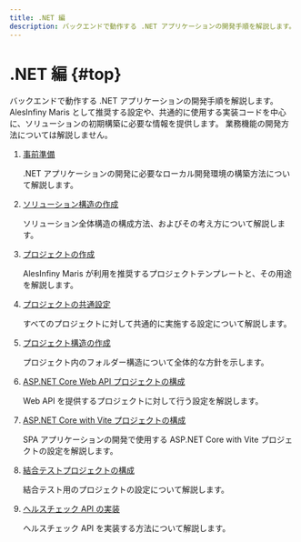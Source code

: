 ```yaml
---
title: .NET 編
description: バックエンドで動作する .NET アプリケーションの開発手順を解説します。
---
```


# .NET 編 {#top}

バックエンドで動作する .NET アプリケーションの開発手順を解説します。
AlesInfiny Maris として推奨する設定や、共通的に使用する実装コードを中心に、ソリューションの初期構築に必要な情報を提供します。
業務機能の開発方法については解説しません。

1. [事前準備](./preparation.md)

    .NET アプリケーションの開発に必要なローカル開発環境の構築方法について解説します。

1. [ソリューション構造の作成](./create-solution-structure.md)

    ソリューション全体構造の構成方法、およびその考え方について解説します。

1. [プロジェクトの作成](./create-project.md)

    AlesInfiny Maris が利用を推奨するプロジェクトテンプレートと、その用途を解説します。

1. [プロジェクトの共通設定](./project-settings.md)

    すべてのプロジェクトに対して共通的に実施する設定について解説します。

1. [プロジェクト構造の作成](./create-project-structure.md)

    プロジェクト内のフォルダー構造について全体的な方針を示します。

1. [ASP.NET Core Web API プロジェクトの構成](./configure-asp-net-core-web-api-project.md)

    Web API を提供するプロジェクトに対して行う設定を解説します。

1. [ASP.NET Core with Vite プロジェクトの構成](./configure-asp-net-core-with-vite-project.md)

    SPA アプリケーションの開発で使用する ASP.NET Core with Vite プロジェクトの設定を解説します。

1. [結合テストプロジェクトの構成](./configure-integration-test-project.md)

    結合テスト用のプロジェクトの設定について解説します。

1. [ヘルスチェック API の実装](./health-check-api.md)

    ヘルスチェック API を実装する方法について解説します。
